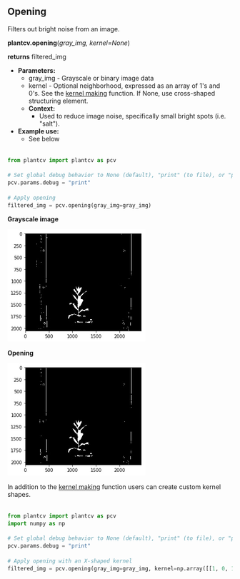 ## Opening

Filters out bright noise from an image.

**plantcv.opening**(*gray_img, kernel=None*)

**returns** filtered_img

- **Parameters:**
    - gray_img - Grayscale or binary image data
    - kernel - Optional neighborhood, expressed as an array of 1's and 0's. See the [kernel making](get_kernel.md) function. If None, 
    use cross-shaped structuring element.
  - **Context:**
    - Used to reduce image noise, specifically small bright spots (i.e. "salt").
- **Example use:**
    - See below

```python

from plantcv import plantcv as pcv

# Set global debug behavior to None (default), "print" (to file), or "plot" (Jupyter Notebooks or X11)
pcv.params.debug = "print"

# Apply opening
filtered_img = pcv.opening(gray_img=gray_img)

```

**Grayscale image**

![Screenshot](img/documentation_images/opening/before_opening.jpg)

**Opening**

![Screenshot](img/documentation_images/opening/after_opening.jpg)

In addition to the [kernel making](get_kernel.md) function users can create custom kernel shapes. 
```python

from plantcv import plantcv as pcv
import numpy as np

# Set global debug behavior to None (default), "print" (to file), or "plot" (Jupyter Notebooks or X11)
pcv.params.debug = "print"

# Apply opening with an X-shaped kernel 
filtered_img = pcv.opening(gray_img=gray_img, kernel=np.array([[1, 0, 1], [0, 1, 0], [1, 0, 1]]))

```
